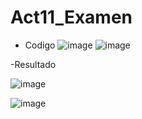 # Act11_Examen
- Codigo
![image](https://github.com/user-attachments/assets/ceaf0290-b388-4400-8c00-dfdab0d5774a)
![image](https://github.com/user-attachments/assets/21749ea5-fc3e-4370-af01-96a657e41778)

-Resultado 

![image](https://github.com/user-attachments/assets/23731a00-3223-4c89-aecc-2804c7610712)

![image](https://github.com/user-attachments/assets/fd91b172-e0c4-4e0c-a8b2-11f7a1c51ef2)


